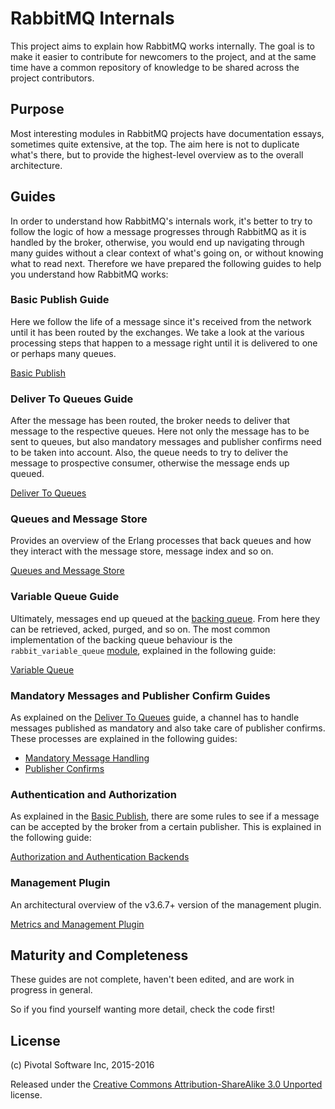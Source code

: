 # RabbitMQ Internals #

This project aims to explain how RabbitMQ works internally. The goal
is to make it easier to contribute for newcomers to the project, and
at the same time have a common repository of knowledge to be shared
across the project contributors.

## Purpose ##

Most interesting modules in RabbitMQ projects have documentation
essays, sometimes quite extensive, at the top. The aim here is not to
duplicate what's there, but to provide the highest-level overview as
to the overall architecture.

## Guides ##

In order to understand how RabbitMQ's internals work, it's better to
try to follow the logic of how a message progresses through
RabbitMQ as it is handled by the broker, otherwise, you would end up
navigating through many guides without a clear context of what's going
on, or without knowing what to read next. Therefore we have prepared
the following guides to help you understand how RabbitMQ works:

### Basic Publish Guide ###

Here we follow the life of a message since it's received from the
network until it has been routed by the exchanges. We take a look at
the various processing steps that happen to a message right until it
is delivered to one or perhaps many queues.

[Basic Publish](./basic_publish.md)

### Deliver To Queues Guide ###

After the message has been routed, the broker needs to deliver that
message to the respective queues. Here not only the message has to be
sent to queues, but also mandatory messages and publisher confirms
need to be taken into account. Also, the queue needs to try to deliver
the message to prospective consumer, otherwise the message ends up
queued.

[Deliver To Queues](./deliver_to_queues.md)

### Queues and Message Store

Provides an overview of the Erlang processes that back queues
and how they interact with the message store, message index and so on.

[Queues and Message Store](./queues_and_message_store.md)

### Variable Queue Guide ###

Ultimately, messages end up queued at the
[backing queue](https://github.com/rabbitmq/rabbitmq-common/blob/master/src/rabbit_backing_queue.erl). From
here they can be retrieved, acked, purged, and so on. The most common
implementation of the backing queue behaviour is the
`rabbit_variable_queue`
[module](https://github.com/rabbitmq/rabbitmq-server/blob/master/src/rabbit_variable_queue.erl),
explained in the following guide:

[Variable Queue](./variable_queue.md)

### Mandatory Messages and Publisher Confirm Guides ###

As explained on the [Deliver To Queues](./deliver_to_queues.md) guide,
a channel has to handle messages published as mandatory and also take
care of publisher confirms. These processes are explained in the
following guides:

- [Mandatory Message Handling](./mandatory_message_handling.md)
- [Publisher Confirms](./publisher_confirms.md)

### Authentication and Authorization ###

As explained in the [Basic Publish](./basic_publish.md), there are
some rules to see if a message can be accepted by the broker from a
certain publisher. This is explained in the following guide:

[Authorization and Authentication Backends](./authorization_and_authentication.md)

### Management Plugin ###

An architectural overview of the v3.6.7+ version of the management plugin.

[Metrics and Management Plugin](./metrics_and_management_plugin.md)

## Maturity and Completeness

These guides are not complete, haven't been edited, and are work in
progress in general.

So if you find yourself wanting more detail, check the code first!

## License

(c) Pivotal Software Inc, 2015-2016

Released under the
[Creative Commons Attribution-ShareAlike 3.0 Unported](https://creativecommons.org/licenses/by-sa/3.0/)
license.
